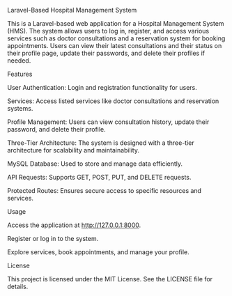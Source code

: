 Laravel-Based Hospital Management System

This is a Laravel-based web application for a Hospital Management System (HMS). The system allows users to log in, register, and access various services such as doctor consultations and a reservation system for booking appointments. Users can view their latest consultations and their status on their profile page, update their passwords, and delete their profiles if needed.

Features

User Authentication: Login and registration functionality for users.

Services: Access listed services like doctor consultations and reservation systems.

Profile Management: Users can view consultation history, update their password, and delete their profile.

Three-Tier Architecture: The system is designed with a three-tier architecture for scalability and maintainability.

MySQL Database: Used to store and manage data efficiently.

API Requests: Supports GET, POST, PUT, and DELETE requests.

Protected Routes: Ensures secure access to specific resources and services.

Usage

Access the application at http://127.0.0.1:8000.

Register or log in to the system.

Explore services, book appointments, and manage your profile.

License

This project is licensed under the MIT License. See the LICENSE file for details.




